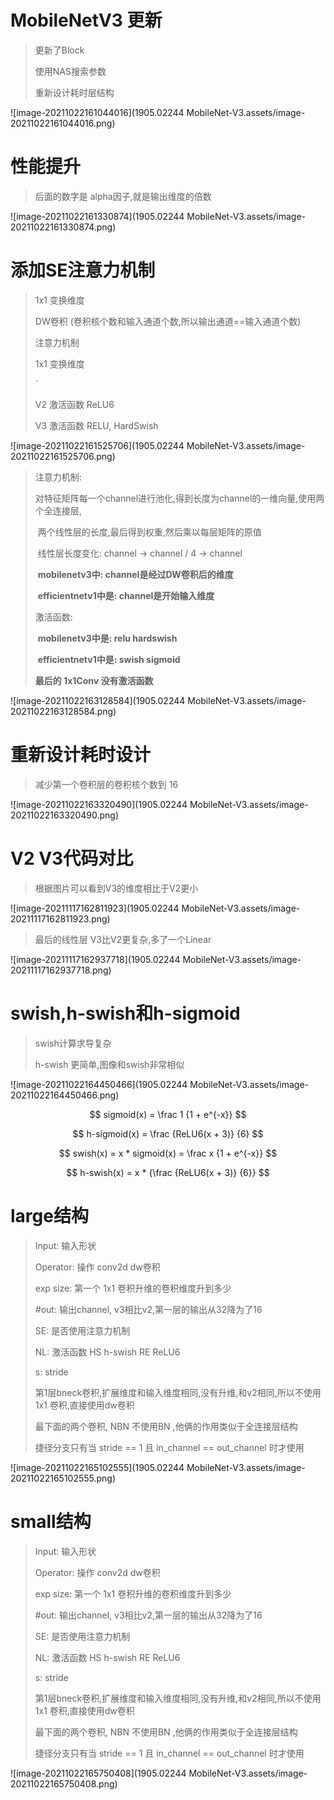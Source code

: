 

# MobileNetV3 更新

> 更新了Block
>
> 使用NAS搜索参数
>
> 重新设计耗时层结构

![image-20211022161044016](1905.02244 MobileNet-V3.assets/image-20211022161044016.png)

# 性能提升

> 后面的数字是 alpha因子,就是输出维度的倍数

![image-20211022161330874](1905.02244 MobileNet-V3.assets/image-20211022161330874.png)

# 添加SE注意力机制

> 1x1 变换维度
>
> DW卷积 (卷积核个数和输入通道个数,所以输出通道==输入通道个数)
>
> 注意力机制
>
> 1x1 变换维度
>
> `
>
> V2 激活函数 ReLU6
>
> V3 激活函数 RELU, HardSwish

![image-20211022161525706](1905.02244 MobileNet-V3.assets/image-20211022161525706.png)



> 注意力机制:
>
> ​    对特征矩阵每一个channel进行池化,得到长度为channel的一维向量,使用两个全连接层,
>
> ​    两个线性层的长度,最后得到权重,然后乘以每层矩阵的原值
>
> ​    线性层长度变化:    channel -> channel / 4 -> channel 
>
> ​		**mobilenetv3中: channel是经过DW卷积后的维度**
>
> ​		**efficientnetv1中是: channel是开始输入维度**
>
> 激活函数:
>
> ​	**mobilenetv3中是:  relu hardswish**
>
> ​	**efficientnetv1中是: swish sigmoid**
>
> **最后的 1x1Conv 没有激活函数**

![image-20211022163128584](1905.02244 MobileNet-V3.assets/image-20211022163128584.png)

# 重新设计耗时设计

> 减少第一个卷积层的卷积核个数到 16 

![image-20211022163320490](1905.02244 MobileNet-V3.assets/image-20211022163320490.png)

# V2 V3代码对比

> 根据图片可以看到V3的维度相比于V2更小

![image-20211117162811923](1905.02244 MobileNet-V3.assets/image-20211117162811923.png)

> 最后的线性层 V3比V2更复杂,多了一个Linear

![image-20211117162937718](1905.02244 MobileNet-V3.assets/image-20211117162937718.png)



# swish,h-swish和h-sigmoid

> swish计算求导复杂
>
> h-swish 更简单,图像和swish非常相似

![image-20211022164450466](1905.02244 MobileNet-V3.assets/image-20211022164450466.png)

$$
sigmoid(x) = \frac 1 {1 + e^{-x}}
$$

$$
h-sigmoid(x) = \frac {ReLU6(x + 3)} {6}
$$

$$
swish(x) = x * sigmoid(x) = \frac x {1 + e^{-x}}
$$




$$
h-swish(x) = x * {\frac {ReLU6(x + 3)} {6}}
$$



# large结构

> Input:        输入形状
>
> Operator:   操作 conv2d dw卷积
>
> exp size:    第一个 1x1 卷积升维的卷积维度升到多少
>
> #out:     	输出channel, v3相比v2,第一层的输出从32降为了16
>
> SE:            是否使用注意力机制
>
> NL:           激活函数 HS h-swish  RE ReLU6
>
> s:				stride
>
> 第1层bneck卷积,扩展维度和输入维度相同,没有升维,和v2相同,所以不使用 1x1 卷积,直接使用dw卷积
>
> 最下面的两个卷积, NBN 不使用BN ,他俩的作用类似于全连接层结构
>
> 捷径分支只有当 stride == 1 且 in_channel == out_channel 时才使用

![image-20211022165102555](1905.02244 MobileNet-V3.assets/image-20211022165102555.png)

# small结构

> Input:        输入形状
>
> Operator:   操作 conv2d dw卷积
>
> exp size:    第一个 1x1 卷积升维的卷积维度升到多少
>
> #out:     	输出channel, v3相比v2,第一层的输出从32降为了16
>
> SE:            是否使用注意力机制
>
> NL:           激活函数 HS h-swish  RE ReLU6
>
> s:				stride
>
> 第1层bneck卷积,扩展维度和输入维度相同,没有升维,和v2相同,所以不使用 1x1 卷积,直接使用dw卷积
>
> 最下面的两个卷积, NBN 不使用BN ,他俩的作用类似于全连接层结构
>
> 捷径分支只有当 stride == 1 且 in_channel == out_channel 时才使用

![image-20211022165750408](1905.02244 MobileNet-V3.assets/image-20211022165750408.png)

